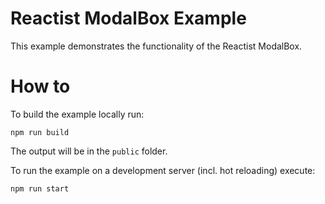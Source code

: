 # Reactist ModalBox Example

This example demonstrates the functionality of the Reactist ModalBox.

# How to

To build the example locally run:
```
npm run build
```
The output will be in the `public` folder.

To run the example on a development server (incl. hot reloading) execute:
```
npm run start
```

